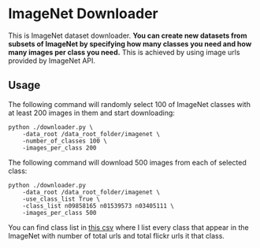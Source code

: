 # ImageNet Downloader

This is ImageNet dataset downloader. **You can create new datasets from subsets of ImageNet by specifying how many 
classes you need and how many images per class you need.** 
This is achieved by using image urls provided by ImageNet API.


## Usage


The following command will randomly select 100 of ImageNet classes with at least 200 images in them and start downloading:
```
python ./downloader.py \
    -data_root /data_root_folder/imagenet \
    -number_of_classes 100 \
    -images_per_class 200
```


The following command will download 500 images from each of selected class:
```
python ./downloader.py 
    -data_root /data_root_folder/imagenet \
    -use_class_list True \
    -class_list n09858165 n01539573 n03405111 \
    -images_per_class 500 
```
You can find class list in [this csv](https://github.com/mf1024/ImageNet-datasets-downloader/blob/master/classes_in_imagenet.csv) where I list every class that appear in the ImageNet with number of total urls and total flickr urls it that class.

```
